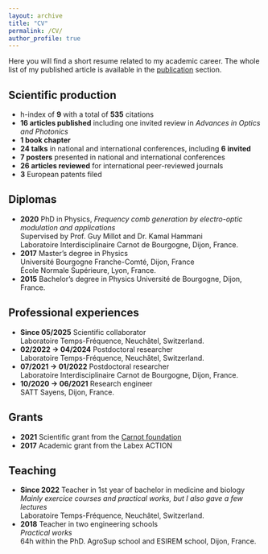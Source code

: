 ```yaml
---
layout: archive
title: "CV"
permalink: /CV/
author_profile: true
---
```


Here you will find a short resume related to my academic career. The whole list of my published article is available in the [publication](../publications) section. 


## Scientific production

- h-index of **9** with a total of **535** citations
- **16 articles published** including one invited review in *Advances in Optics and Photonics*
- **1 book chapter**
- **24 talks** in national and international conferences, including **6 invited**
- **7 posters** presented in national and international conferences
- **26 articles reviewed** for international peer-reviewed journals
- **3** European patents filed

## Diplomas

- **2020** PhD in Physics, *Frequency comb generation by electro-optic modulation and applications*  
Supervised by Prof. Guy Millot and Dr. Kamal Hammani  
Laboratoire Interdisciplinaire Carnot de Bourgogne, Dijon, France.
- **2017** Master’s degree in Physics  
Université Bourgogne Franche-Comté, Dijon, France  
École Normale Supérieure, Lyon, France.
- **2015** Bachelor’s degree in Physics
Université de Bourgogne, Dijon, France.

## Professional experiences

- **Since 05/2025** Scientific collaborator  
Laboratoire Temps-Fréquence, Neuchâtel, Switzerland.
- **02/2022 -> 04/2024** Postdoctoral researcher  
Laboratoire Temps-Fréquence, Neuchâtel, Switzerland.
- **07/2021 -> 01/2022** Postdoctoral researcher  
Laboratoire Interdisciplinaire Carnot de Bourgogne, Dijon, France.
- **10/2020 -> 06/2021** Research engineer  
SATT Sayens, Dijon, France.

## Grants

- **2021** Scientific grant from the [Carnot foundation](http://carnot.org/) 
- **2017** Academic grant from the Labex ACTION

## Teaching

- **Since 2022** Teacher in 1st year of bachelor in medicine and biology  
*Mainly exercice courses and practical works, but I also gave a few lectures*  
Laboratoire Temps-Fréquence, Neuchâtel, Switzerland.
- **2018** Teacher in two engineering schools  
*Practical works*  
64h within the PhD. AgroSup school and ESIREM school, Dijon, France.
